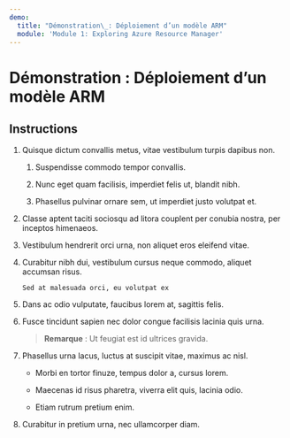 ```yaml
---
demo:
  title: "Démonstration\_: Déploiement d’un modèle ARM"
  module: 'Module 1: Exploring Azure Resource Manager'
---
```


# Démonstration : Déploiement d’un modèle ARM

## Instructions

1. Quisque dictum convallis metus, vitae vestibulum turpis dapibus non.

    1. Suspendisse commodo tempor convallis. 

    1. Nunc eget quam facilisis, imperdiet felis ut, blandit nibh. 

    1. Phasellus pulvinar ornare sem, ut imperdiet justo volutpat et.

1. Classe aptent taciti sociosqu ad litora couplent per conubia nostra, per inceptos himenaeos. 

1. Vestibulum hendrerit orci urna, non aliquet eros eleifend vitae. 

1. Curabitur nibh dui, vestibulum cursus neque commodo, aliquet accumsan risus. 

    ```
    Sed at malesuada orci, eu volutpat ex
    ```

1. Dans ac odio vulputate, faucibus lorem at, sagittis felis.

1. Fusce tincidunt sapien nec dolor congue facilisis lacinia quis urna.

    > **Remarque** : Ut feugiat est id ultrices gravida.

1. Phasellus urna lacus, luctus at suscipit vitae, maximus ac nisl. 

    - Morbi en tortor finuze, tempus dolor a, cursus lorem. 

    - Maecenas id risus pharetra, viverra elit quis, lacinia odio. 

    - Etiam rutrum pretium enim. 

1. Curabitur in pretium urna, nec ullamcorper diam. 
